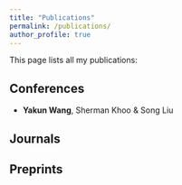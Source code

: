 ```yaml
---
title: "Publications"
permalink: /publications/
author_profile: true
---
```

This page lists all my publications:

## Conferences  
- **Yakun Wang**, Sherman Khoo & Song Liu


## Journals

## Preprints